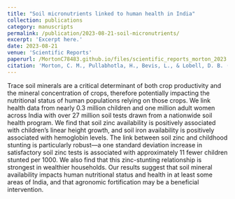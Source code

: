 ```yaml
---
title: "Soil micronutrients linked to human health in India"
collection: publications
category: manuscripts
permalink: /publication/2023-08-21-soil-micronutrients/
excerpt: 'Excerpt here.'
date: 2023-08-21
venue: 'Scientific Reports'
paperurl: /MortonC78483.github.io/files/scientific_reports_morton_2023.pdf
citation: 'Morton, C. M., Pullabhotla, H., Bevis, L., & Lobell, D. B. (2023). &quot;Soil micronutrients linked to human health in India&quot;. <i>Scientific reports</i>, 13(1), 13591.'
---
```


Trace soil minerals are a critical determinant of both crop productivity and the mineral concentration of crops, therefore potentially impacting the nutritional status of human populations relying on those crops. We link health data from nearly 0.3 million children and one million adult women across India with over 27 million soil tests drawn from a nationwide soil health program. We find that soil zinc availability is positively associated with children’s linear height growth, and soil iron availability is positively associated with hemoglobin levels. The link between soil zinc and childhood stunting is particularly robust—a one standard deviation increase in satisfactory soil zinc tests is associated with approximately 11 fewer children stunted per 1000. We also find that this zinc-stunting relationship is strongest in wealthier households. Our results suggest that soil mineral availability impacts human nutritional status and health in at least some areas of India, and that agronomic fortification may be a beneficial intervention.
